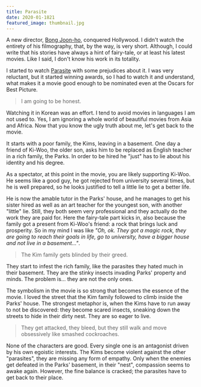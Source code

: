```yaml
---
title: Parasite
date: 2020-01-1821
featured_image: thumbnail.jpg
---
```

A new director, [Bong Joon-ho](https://www.imdb.com/name/nm0094435/), conquered Hollywood. I didn't watch the entirety of his filmography, that, by the way, is very short. Although, I could write that his stories have always a hint of fairy-tale, or at least his latest movies. Like I said, I don't know his work in its totality.

I started to watch [Parasite](https://www.imdb.com/title/tt6751668) with some prejudices about it. I was very reluctant, but it started winning awards, so I had to watch it and understand, what makes it a movie good enough to be nominated even at the Oscars for Best Picture.

> I am going to be honest.

Watching it in Korean was an effort. I tend to avoid movies in languages I am not used to. Yes, I am ignoring a whole world of beautiful movies from Asia and Africa. Now that you know the ugly truth about me, let's get back to the movie.

It starts with a poor family, the Kims, leaving in a basement. One day a friend of Ki-Woo, the older son, asks him to be replaced as English teacher in a rich family, the Parks. In order to be hired he "just" has to lie about his identity and his degree.

As a spectator, at this point in the movie, you are likely supporting Ki-Woo. He seems like a good guy, he got rejected from university several times, but he is well prepared, so he looks justified to tell a little lie to get a better life.

He is now the amable tutor in the Parks' house, and he manages to get his sister hired as well as an art teacher for the youngest son, with another "little" lie. Still, they both seem very professional and they actually do the work they are paid for. Here the fairy-tale part kicks in, also because the family got a present from Ki-Woo's friend: a rock that brings luck and prosperity.
So in my mind I was like _"Oh, ok. They got a magic rock, they are going to reach their goals in life, go to university, have a bigger house and not live in a basement..."_.

> The Kim family gets blinded by their greed.

They start to infest the rich family, like the parasites they hated much in their basement. They are the stinky insects invading Parks' property and minds. The problem is... they are not the only ones.

The symbolism in the movie is so strong that becomes the essence of the movie. I loved the street that the Kim family followed to climb inside the Parks' house. The strongest metaphor is, when the Kims have to run away to not be discovered: they become scared insects, sneaking down the streets to hide in their dirty nest.
They are so eager to live.

> They get attacked, they bleed, but they still walk and move obsessively like smashed cockroaches.

None of the characters are good. Every single one is an antagonist driven by his own egoistic interests. The Kims become violent against the other "parasites", they are missing any form of empathy. Only when the enemies get defeated in the Parks' basement, in their "nest", compassion seems to awake again. However, the fine balance is cracked; the parasites have to get back to their place.
